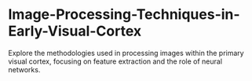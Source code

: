 # Image-Processing-Techniques-in-Early-Visual-Cortex
Explore the methodologies used in processing images within the primary visual cortex, focusing on feature extraction and the role of neural networks.
